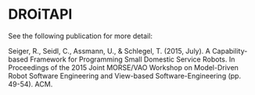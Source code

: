 # DROiTAPI

See the following publication for more detail:

Seiger, R., Seidl, C., Assmann, U., & Schlegel, T. (2015, July). A Capability-based Framework for Programming Small Domestic Service Robots. In Proceedings of the 2015 Joint MORSE/VAO Workshop on Model-Driven Robot Software Engineering and View-based Software-Engineering (pp. 49-54). ACM.
